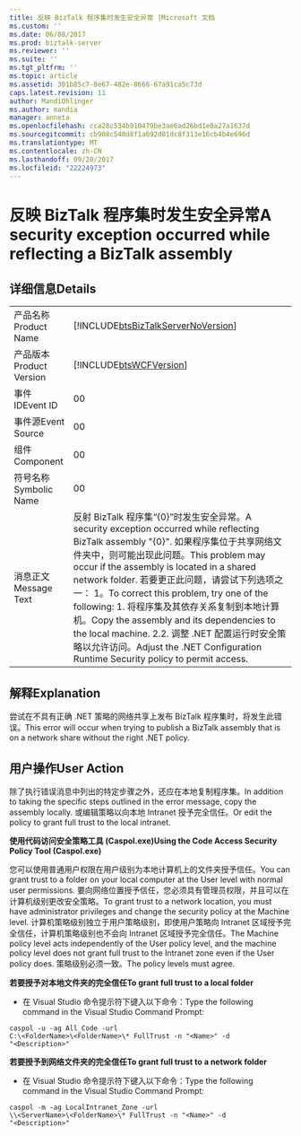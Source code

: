 ```yaml
---
title: 反映 BizTalk 程序集时发生安全异常 |Microsoft 文档
ms.custom: ''
ms.date: 06/08/2017
ms.prod: biztalk-server
ms.reviewer: ''
ms.suite: ''
ms.tgt_pltfrm: ''
ms.topic: article
ms.assetid: 301b85c7-8e67-482e-8666-67a91ca5c73d
caps.latest.revision: 11
author: MandiOhlinger
ms.author: mandia
manager: anneta
ms.openlocfilehash: cca28c534b910479be3ae6ad26bd1e0a27a1637d
ms.sourcegitcommit: cb908c540d8f1a692d01dc8f313e16cb4b4e696d
ms.translationtype: MT
ms.contentlocale: zh-CN
ms.lasthandoff: 09/20/2017
ms.locfileid: "22224973"
---
```

# <a name="a-security-exception-occurred-while-reflecting-a-biztalk-assembly"></a><span data-ttu-id="44ac9-102">反映 BizTalk 程序集时发生安全异常</span><span class="sxs-lookup"><span data-stu-id="44ac9-102">A security exception occurred while reflecting a BizTalk assembly</span></span>
## <a name="details"></a><span data-ttu-id="44ac9-103">详细信息</span><span class="sxs-lookup"><span data-stu-id="44ac9-103">Details</span></span>  
  
|||  
|-|-|  
|<span data-ttu-id="44ac9-104">产品名称</span><span class="sxs-lookup"><span data-stu-id="44ac9-104">Product Name</span></span>|[!INCLUDE[btsBizTalkServerNoVersion](../includes/btsbiztalkservernoversion-md.md)]|  
|<span data-ttu-id="44ac9-105">产品版本</span><span class="sxs-lookup"><span data-stu-id="44ac9-105">Product Version</span></span>|[!INCLUDE[btsWCFVersion](../includes/btswcfversion-md.md)]|  
|<span data-ttu-id="44ac9-106">事件 ID</span><span class="sxs-lookup"><span data-stu-id="44ac9-106">Event ID</span></span>|<span data-ttu-id="44ac9-107">0</span><span class="sxs-lookup"><span data-stu-id="44ac9-107">0</span></span>|  
|<span data-ttu-id="44ac9-108">事件源</span><span class="sxs-lookup"><span data-stu-id="44ac9-108">Event Source</span></span>|<span data-ttu-id="44ac9-109">0</span><span class="sxs-lookup"><span data-stu-id="44ac9-109">0</span></span>|  
|<span data-ttu-id="44ac9-110">组件</span><span class="sxs-lookup"><span data-stu-id="44ac9-110">Component</span></span>|<span data-ttu-id="44ac9-111">0</span><span class="sxs-lookup"><span data-stu-id="44ac9-111">0</span></span>|  
|<span data-ttu-id="44ac9-112">符号名称</span><span class="sxs-lookup"><span data-stu-id="44ac9-112">Symbolic Name</span></span>|<span data-ttu-id="44ac9-113">0</span><span class="sxs-lookup"><span data-stu-id="44ac9-113">0</span></span>|  
|<span data-ttu-id="44ac9-114">消息正文</span><span class="sxs-lookup"><span data-stu-id="44ac9-114">Message Text</span></span>|<span data-ttu-id="44ac9-115">反射 BizTalk 程序集“{0}”时发生安全异常。</span><span class="sxs-lookup"><span data-stu-id="44ac9-115">A security exception occurred while reflecting BizTalk assembly "{0}".</span></span> <span data-ttu-id="44ac9-116">如果程序集位于共享网络文件夹中，则可能出现此问题。</span><span class="sxs-lookup"><span data-stu-id="44ac9-116">This problem may occur if the assembly is located in a shared network folder.</span></span> <span data-ttu-id="44ac9-117">若要更正此问题，请尝试下列选项之一： 1。</span><span class="sxs-lookup"><span data-stu-id="44ac9-117">To correct this problem, try one of the following: 1.</span></span> <span data-ttu-id="44ac9-118">将程序集及其依存关系复制到本地计算机。</span><span class="sxs-lookup"><span data-stu-id="44ac9-118">Copy the assembly and its dependencies to the local machine.</span></span> <span data-ttu-id="44ac9-119">2.</span><span class="sxs-lookup"><span data-stu-id="44ac9-119">2.</span></span> <span data-ttu-id="44ac9-120">调整 .NET 配置运行时安全策略以允许访问。</span><span class="sxs-lookup"><span data-stu-id="44ac9-120">Adjust the .NET Configuration Runtime Security policy to permit access.</span></span>|  
  
## <a name="explanation"></a><span data-ttu-id="44ac9-121">解释</span><span class="sxs-lookup"><span data-stu-id="44ac9-121">Explanation</span></span>  
 <span data-ttu-id="44ac9-122">尝试在不具有正确 .NET 策略的网络共享上发布 BizTalk 程序集时，将发生此错误。</span><span class="sxs-lookup"><span data-stu-id="44ac9-122">This error will occur when trying to publish a BizTalk assembly that is on a network share without the right .NET policy.</span></span>  
  
## <a name="user-action"></a><span data-ttu-id="44ac9-123">用户操作</span><span class="sxs-lookup"><span data-stu-id="44ac9-123">User Action</span></span>  
 <span data-ttu-id="44ac9-124">除了执行错误消息中列出的特定步骤之外，还应在本地复制程序集。</span><span class="sxs-lookup"><span data-stu-id="44ac9-124">In addition to taking the specific steps outlined in the error message, copy the assembly locally.</span></span> <span data-ttu-id="44ac9-125">或编辑策略以向本地 Intranet 授予完全信任。</span><span class="sxs-lookup"><span data-stu-id="44ac9-125">Or edit the policy to grant full trust to the local intranet.</span></span>  
  
 <span data-ttu-id="44ac9-126">**使用代码访问安全策略工具 (Caspol.exe)**</span><span class="sxs-lookup"><span data-stu-id="44ac9-126">**Using the Code Access Security Policy Tool (Caspol.exe)**</span></span>  
  
 <span data-ttu-id="44ac9-127">您可以使用普通用户权限在用户级别为本地计算机上的文件夹授予信任。</span><span class="sxs-lookup"><span data-stu-id="44ac9-127">You can grant trust to a folder on your local computer at the User level with normal user permissions.</span></span> <span data-ttu-id="44ac9-128">要向网络位置授予信任，您必须具有管理员权限，并且可以在计算机级别更改安全策略。</span><span class="sxs-lookup"><span data-stu-id="44ac9-128">To grant trust to a network location, you must have administrator privileges and change the security policy at the Machine level.</span></span> <span data-ttu-id="44ac9-129">计算机策略级别独立于用户策略级别，即使用户策略向 Intranet 区域授予完全信任，计算机策略级别也不会向 Intranet 区域授予完全信任。</span><span class="sxs-lookup"><span data-stu-id="44ac9-129">The Machine policy level acts independently of the User policy level, and the machine policy level does not grant full trust to the Intranet zone even if the User policy does.</span></span> <span data-ttu-id="44ac9-130">策略级别必须一致。</span><span class="sxs-lookup"><span data-stu-id="44ac9-130">The policy levels must agree.</span></span>  
  
 <span data-ttu-id="44ac9-131">**若要授予对本地文件夹的完全信任**</span><span class="sxs-lookup"><span data-stu-id="44ac9-131">**To grant full trust to a local folder**</span></span>  
  
-   <span data-ttu-id="44ac9-132">在 Visual Studio 命令提示符下键入以下命令：</span><span class="sxs-lookup"><span data-stu-id="44ac9-132">Type the following command in the Visual Studio Command Prompt:</span></span>  
  
```  
caspol -u -ag All_Code -url   
C:\<FolderName>\<FolderName>\* FullTrust -n "<Name>" -d  
"<Description>"  
```  
  
 <span data-ttu-id="44ac9-133">**若要授予到网络文件夹的完全信任**</span><span class="sxs-lookup"><span data-stu-id="44ac9-133">**To grant full trust to a network folder**</span></span>  
  
-   <span data-ttu-id="44ac9-134">在 Visual Studio 命令提示符下键入以下命令：</span><span class="sxs-lookup"><span data-stu-id="44ac9-134">Type the following command in the Visual Studio Command Prompt:</span></span>  
  
```  
caspol -m -ag LocalIntranet_Zone -url   
\\<ServerName>\<FolderName>\* FullTrust -n "<Name>" -d   
"<Description>"  
```